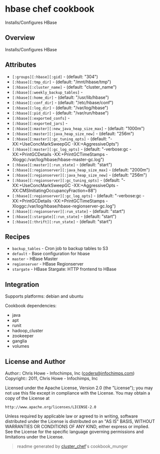 # hbase chef cookbook

Installs/Configures HBase

## Overview

Installs/Configures HBase

## Attributes

* `[:groups][:hbase][:gid]`           -  (default: "304")
* `[:hbase][:tmp_dir]`                -  (default: "/mnt/hbase/tmp")
* `[:hbase][:cluster_name]`           -  (default: "cluster_name")
* `[:hbase][:weekly_backup_tables]`   - 
* `[:hbase][:home_dir]`               -  (default: "/usr/lib/hbase")
* `[:hbase][:conf_dir]`               -  (default: "/etc/hbase/conf")
* `[:hbase][:log_dir]`                -  (default: "/var/log/hbase")
* `[:hbase][:pid_dir]`                -  (default: "/var/run/hbase")
* `[:hbase][:exported_confs]`         - 
* `[:hbase][:exported_jars]`            - 
* `[:hbase][:master][:new_java_heap_size_max]` -  (default: "1000m")
* `[:hbase][:master][:java_heap_size_new]`   -  (default: "256m")
* `[:hbase][:master][:gc_tuning_opts]` -  (default: "-XX:+UseConcMarkSweepGC -XX:+AggressiveOpts")
* `[:hbase][:master][:gc_log_opts]`   -  (default: "-verbose:gc -XX:+PrintGCDetails -XX:+PrintGCTimeStamps -Xloggc:/var/log/hbase/hbase-master-gc.log")
* `[:hbase][:master][:run_state]`     -  (default: "start")
* `[:hbase][:regionserver][:java_heap_size_max]` -  (default: "2000m")
* `[:hbase][:regionserver][:java_heap_size_new]` -  (default: "256m")
* `[:hbase][:regionserver][:gc_tuning_opts]` -  (default: "-XX:+UseConcMarkSweepGC -XX:+AggressiveOpts -XX:CMSInitiatingOccupancyFraction=88")
* `[:hbase][:regionserver][:gc_log_opts]` -  (default: "-verbose:gc -XX:+PrintGCDetails -XX:+PrintGCTimeStamps -Xloggc:/var/log/hbase/hbase-regionserver-gc.log")
* `[:hbase][:regionserver][:run_state]` -  (default: "start")
* `[:hbase][:stargate][:run_state]`   -  (default: "start")
* `[:hbase][:thrift][:run_state]`     -  (default: "start")

## Recipes 

* `backup_tables`            - Cron job to backup tables to S3
* `default`                  - Base configuration for hbase
* `master`                   - HBase Master
* `regionserver`             - HBase Regionserver
* `stargate`                 - HBase Stargate: HTTP frontend to HBase

## Integration

Supports platforms: debian and ubuntu

Cookbook dependencies:
* java
* apt
* runit
* hadoop_cluster
* zookeeper
* ganglia
* volumes


## License and Author

Author::                Chris Howe - Infochimps, Inc (<coders@infochimps.com>)
Copyright::             2011, Chris Howe - Infochimps, Inc

Licensed under the Apache License, Version 2.0 (the "License");
you may not use this file except in compliance with the License.
You may obtain a copy of the License at

    http://www.apache.org/licenses/LICENSE-2.0

Unless required by applicable law or agreed to in writing, software
distributed under the License is distributed on an "AS IS" BASIS,
WITHOUT WARRANTIES OR CONDITIONS OF ANY KIND, either express or implied.
See the License for the specific language governing permissions and
limitations under the License.

> readme generated by [cluster_chef](http://github.com/infochimps/cluster_chef)'s cookbook_munger
